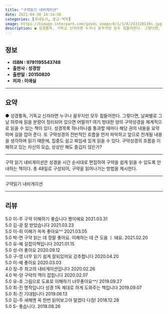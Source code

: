 ```yaml
---
title: "구약읽기 내비게이션"
date: 2021-04-30 14:14:56
categories: [국내도서, 종교-역학]
image: https://bimage.interpark.com/goods_image/0/1/3/8/243320138s.jpg
description: ● 성경통독, 기독교 신자라면 누구나 꿈꾸지만 모두 힘들어한다. 그렇다면, 날짜별로 그 날 하루에 읽을 분량이 정리되어 있으면 어떨까? 여기 방대한 양의 구약성경을 체계적으로 읽을 수 있는 책이 있다. 성경목록 하나하나를 통과할 때마다 해당 권의 내용을 요약하며 길을 잡아 준다. 또
---
```


## **정보**

- **ISBN : 9791195543748**
- **출판사 : 성경방**
- **출판일 : 20150820**
- **저자 : 이애실**

------



## **요약**

●  성경통독, 기독교 신자라면 누구나 꿈꾸지만 모두 힘들어한다. 그렇다면, 날짜별로 그 날 하루에 읽을 분량이 정리되어 있으면 어떨까? 여기 방대한 양의 구약성경을 체계적으로 읽을 수 있는 책이 있다. 성경목록 하나하나를 통과할 때마다 해당 권의 내용을 요약하며 길을 잡아 준다. 또 구약성경의 전반적인 흐름을 먼저 파악하고 앞으로 전개될 내용을 생각하며 읽기 때문에, 집중도 쉽고 짜임새 있게 읽을 수 있다. 구약성경의 흐름을 이해하고 있는 자신의 모습, 상상만 해도 즐겁지 않은가?

------

구약 읽기 내비게이션은 성경을 시간 순서대로 편집하여 구약을 쉽게 읽을 수 있도록 안내하는 책이다. 총 48일로 구성되어, 구약을 읽어나가는 방법을 제시한다.

------


구약읽기 내비게이션 

------


## **리뷰** 

5.0 이-주 구약 이해하기 좋습니다 짱이에요 2021.03.31 <br/>5.0 김-광 잘 받았습니다  2021.03.23 <br/>5.0 이-희 이해가 쏙쏙 좋아요^^ 2021.03.05 <br/>5.0 박-연 구약 읽는 데 정말 좋아요. 이해하는 데 큰 도움 ㅣ 돼요.  2021.02.20 <br/>5.0 유-혜 길잡이책입니다 2021.01.15 <br/>5.0 성-아 좋아요 2020.09.12 <br/>5.0 구-영 너무 읽기 쉽게 잘되있어요 강추합니다 2020.04.20 <br/>5.0 이-혜 좋아요 2020.03.03 <br/>4.0 장-주 최고의 내비게이션입니다 2020.02.26 <br/>4.0 박-양 구악의  맥이  잡힙니다  2020.02.07 <br/>5.0 유-호 그림으로 도표로 이해하기 너무좋아요^^/ 2019.09.27 <br/>5.0 최-진 명작입니다 성경 1독 제대로 하게 도와주는 책입니다  2019.09.07 <br/>5.0 최-진 기대됩니다 2019.06.13 <br/>5.0 김-주 새해엔 꼭 한번 읽어보고야 말겠다 다짐! 2018.12.28 <br/>5.0 S- 좋습니다. 2018.08.26 <br/>